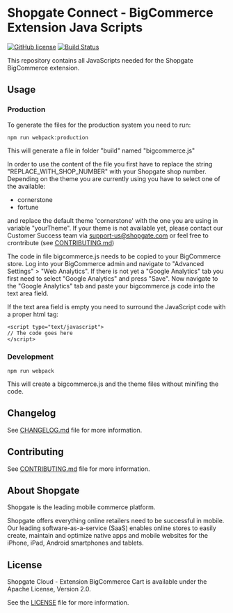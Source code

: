 # Shopgate Connect - BigCommerce Extension Java Scripts
[![GitHub license](http://dmlc.github.io/img/apache2.svg)](LICENSE.md)
[![Build Status](https://travis-ci.org/shopgate/bigcommerce-js.svg?branch=master)](https://travis-ci.org/shopgate/bigcommerce-js)

This repository contains all JavaScripts needed for the Shopgate BigCommerce extension.

## Usage

### Production
To generate the files for the production system you need to run:

	npm run webpack:production

This will generate a file in folder "build" named "bigcommerce.js"

In order to use the content of the file you first have to replace the string "REPLACE_WITH_SHOP_NUMBER" 
with your Shopgate shop number.
Depending on the theme you are currently using you have to select one of the available:

* cornerstone
* fortune

and replace the default theme 'cornerstone' with the one you are using in variable "yourTheme".
If your theme is not available yet, please contact our Customer Success team via support-us@shopgate.com or feel free to crontribute (see [CONTRIBUTING.md](CONTRIBUTING.md))

The code in file bigcommerce.js needs to be copied to your BigCommerce store. 
Log into your BigCommerce admin and navigate to "Advanced Settings" > "Web Analytics".
If there is not yet a "Google Analytics" tab you first need to select "Google Analytics" and press "Save".
Now navigate to the "Google Analytics" tab and paste your bigcommerce.js code into the text area field.

If the text area field is empty you need to surround the JavaScript code with a proper html tag:

	<script type="text/javascript">
	// The code goes here
	</script>

### Development
	npm run webpack

This will create a bigcommerce.js and the theme files without minifing the code.

## Changelog

See [CHANGELOG.md](CHANGELOG.md) file for more information.

## Contributing

See [CONTRIBUTING.md](CONTRIBUTING.md) file for more information.

## About Shopgate

Shopgate is the leading mobile commerce platform.

Shopgate offers everything online retailers need to be successful in mobile. Our leading
software-as-a-service (SaaS) enables online stores to easily create, maintain and optimize native
apps and mobile websites for the iPhone, iPad, Android smartphones and tablets.

## License

Shopgate Cloud - Extension BigCommerce Cart is available under the Apache License, Version 2.0.

See the [LICENSE](./LICENSE.md) file for more information.
